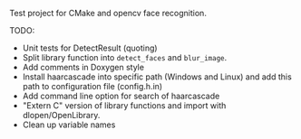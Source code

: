 Test project for CMake and opencv face recognition.

TODO:
* Unit tests for DetectResult (quoting)
* Split library function into `detect_faces` and `blur_image`.
* Add comments in Doxygen style
* Install haarcascade into specific path (Windows and Linux) and add this path to configuration file (config.h.in)
* Add command line option for search of haarcascade
* "Extern C" version of library functions and import with dlopen/OpenLibrary.
* Clean up variable names
